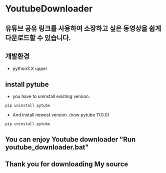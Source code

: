# YoutubeDownloader

## 유튜브 공유 링크를 사용하여 소장하고 싶은 동영상을 쉽게 다운로드할 수 있습니다.

## 개발환경

- python3.X upper

## install pytube
- you have to uninstall existing version.

```
pip uninstall pytube
```
- And install newest version. (now pytube 11.0.0)

```
pip uninstall pytube
```

## You can enjoy Youtube downloader "Run youtube_downloader.bat"
## Thank you for downloading My source



